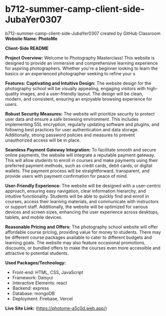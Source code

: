 # b712-summer-camp-client-side-JubaYer0307
b712-summer-camp-client-side-JubaYer0307 created by GitHub Classroom
**Website Name: PhotoMe**

**Client-Side README**

**Project Overview:**
Welcome to Photography Masterclass! This website is designed to provide an immersive and comprehensive learning experience for aspiring photographers. Whether you're a beginner looking to learn the basics or an experienced photographer seeking to refine your s

**Features:**
**Captivating and Intuitive Design:** The website design for the photography school will be visually appealing, engaging visitors with high-quality images, and a user-friendly layout. The design will be clean, modern, and consistent, ensuring an enjoyable browsing experience for users.

**Robust Security Measures:** The website will prioritize security to protect user data and ensure a safe browsing environment. This includes implementing SSL encryption, regularly updating software and plugins, and following best practices for user authentication and data storage. Additionally, strong password policies and measures to prevent unauthorized access will be in place.

**Seamless Payment Gateway Integration:** To facilitate smooth and secure online payments, the website will integrate a reputable payment gateway. This will allow students to enroll in courses and make payments using their preferred payment methods, such as credit cards, debit cards, or digital wallets. The payment process will be straightforward, transparent, and provide users with payment confirmation for peace of mind.

**User-Friendly Experience:** The website will be designed with a user-centric approach, ensuring easy navigation, clear information hierarchy, and intuitive functionality. Students will be able to quickly find and enroll in courses, access their learning materials, and communicate with instructors or support staff. Additionally, the website will be optimized for various devices and screen sizes, enhancing the user experience across desktops, tablets, and mobile devices.

**Reasonable Pricing and Offers:** The photography school website will offer affordable course pricing, providing value for money to students. There may be different course packages available to cater to different budgets and learning goals. The website may also feature occasional promotions, discounts, or bundled offers to make the courses even more accessible and attractive to potential students.

**Used Packages/Technology:**
- Front-end: HTML, CSS, JavaScript
- Framework: Daisyui
- Interactive Elements: react
- Backend: express
- Database: mongoDB
- Deployment: Firebase, Vercel

**Live Site Link:** 
(https://photome-a5c0d.web.app/)
